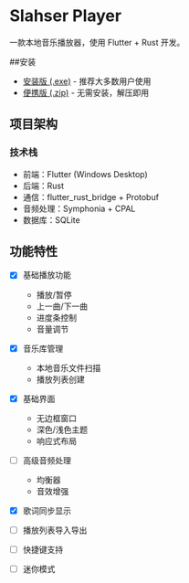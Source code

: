 # Slahser Player

一款本地音乐播放器，使用 Flutter + Rust 开发。

##安装
- [安装版 (.exe)](https://github.com/slahserx/slahser_player/releases/download/v0.8.0/slahser_player_setup_0.8.0.exe) - 推荐大多数用户使用
- [便携版 (.zip)](https://github.com/slahserx/slahser_player/releases/download/v0.8.0/slahser_player_0.8.0_portable.zip) - 无需安装，解压即用

## 项目架构

### 技术栈
- 前端：Flutter (Windows Desktop)
- 后端：Rust
- 通信：flutter_rust_bridge + Protobuf
- 音频处理：Symphonia + CPAL
- 数据库：SQLite


## 功能特性


- [x] 基础播放功能
  - 播放/暂停
  - 上一曲/下一曲
  - 进度条控制
  - 音量调节
- [x] 音乐库管理
  - 本地音乐文件扫描
  - 播放列表创建
- [x] 基础界面
  - 无边框窗口
  - 深色/浅色主题
  - 响应式布局
- [ ] 高级音频处理
  - 均衡器
  - 音效增强
- [x] 歌词同步显示
- [ ] 播放列表导入导出
- [ ] 快捷键支持
- [ ] 迷你模式

